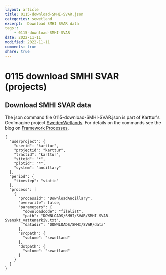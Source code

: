 ```yaml
---
layout: article
title: 0115-download-SMHI-SVAR.json
categories: sewetland
excerpt:  Download SMHI SVAR data 
tags:: 
    - 0115-download-SMHI-SVAR
date: 2022-11-11
modified: 2022-11-11
comments: true
share: true
---
```


# 0115 download SMHI SVAR (projects)

##  Download SMHI SVAR data 

The json command file <span class='file'>0115-download-SMHI-SVAR.json</span> is part of Karttur's GeoImagine project [<span class='project'>SwedenWetlands</span>](https://karttur.github.io/geoimagine03-proj-wetland-se/index.html). For details on the commands see the blog on [Framework Processes](https://karttur.github.io/geoimagine03-docs-procpack/).

```
{
  "userproject": {
    "userid": "karttur",
    "projectid": "karttur",
    "tractid": "karttur",
    "siteid": "*",
    "plotid": "*",
    "system": "ancillary"
  },
  "period": {
    "timestep": "static"
  },
  "process": [
    {
      "processid": "DownloadAncillary",
      "overwrite": false,
      "parameters": {
        "downloadcode": "filelist",
        "path": "DOWNLOADS/SMHI/SVAR/SMHI-SVAR-Svenskt_vattenarkiv.txt",
        "datadir": "DOWNLOADS/SMHI/SVAR/data"
      },
      "srcpath": {
        "volume": "sewetland"
      },
      "dstpath": {
        "volume": "sewetland"
      }
    }
  ]
}
```
